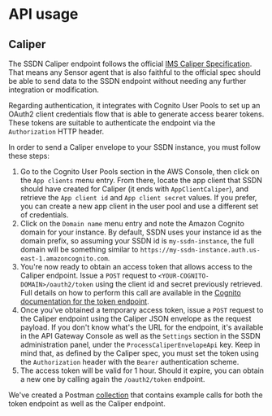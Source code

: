 # API usage

## Caliper

The SSDN Caliper endpoint follows the official [IMS Caliper Specification](https://www.imsglobal.org/sites/default/files/caliper/v1p1/caliper-spec-v1p1/caliper-spec-v1p1.html#endpoint).
That means any Sensor agent that is also faithful to the official spec should be able to send data to the SSDN endpoint
without needing any further integration or modification.

Regarding authentication, it integrates with Cognito User Pools to set up an OAuth2 client credentials flow that is able
to generate access bearer tokens. These tokens are suitable to authenticate the endpoint via the `Authorization` HTTP
header.

In order to send a Caliper envelope to your SSDN instance, you must follow these steps:

1. Go to the Cognito User Pools section in the AWS Console, then click on the `App clients` menu entry. From there,
   locate the app client that SSDN should have created for Caliper (it ends with `AppClientCaliper`), and retrieve
   the `App client id` and `App client secret` values. If you prefer, you can create a new app client in the user pool
   and use a different set of credentials.
2. Click on the `Domain name` menu entry and note the Amazon Cognito domain for your instance. By default, SSDN uses
   your instance id as the domain prefix, so assuming your SSDN id is `my-ssdn-instance`, the full domain will be
   something similar to `https://my-ssdn-instance.auth.us-east-1.amazoncognito.com`.
3. You're now ready to obtain an access token that allows access to the Caliper endpoint. Issue a `POST` request to
   `<YOUR-COGNITO-DOMAIN>/oauth2/token` using the client id and secret previously retrieved. Full details on how to
   perform this call are available in the [Cognito documentation for the token endpoint](https://docs.aws.amazon.com/cognito/latest/developerguide/token-endpoint.html).
4. Once you've obtained a temporary access token, issue a `POST` request to the Caliper endpoint using the Caliper JSON
   envelope as the request payload. If you don't know what's the URL for the endpoint, it's available in the API Gateway
   Console as well as the `Settings` section in the SSDN administration panel, under the `ProcessCaliperEnvelopeApi`
   key. Keep in mind that, as defined by the Caliper spec, you must set the token using the `Authorization` header with
   the `Bearer` authentication scheme.
5. The access token will be valid for 1 hour. Should it expire, you can obtain a new one by calling again the
   `/oauth2/token` endpoint.

We've created a Postman [collection](https://www.getpostman.com/collections/363a5cc61893acb145d0) that contains example
calls for both the token endpoint as well as the Caliper endpoint.
